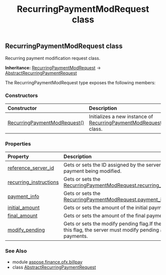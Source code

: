 ﻿---
title: RecurringPaymentModRequest class
second_title: Aspose.Finance for Python via .NET API References
description: 
type: docs
weight: 450
url: /python-net/aspose.finance.ofx.billpay/recurringpaymentmodrequest/
is_root: false
---

## RecurringPaymentModRequest class

Recurring payment modification request class.



**Inheritance:** [RecurringPaymentModRequest](/finance/python-net/aspose.finance.ofx.billpay/recurringpaymentmodrequest) → 
[AbstractRecurringPaymentRequest](/finance/python-net/aspose.finance.ofx.billpay/abstractrecurringpaymentrequest)



The RecurringPaymentModRequest type exposes the following members:

### Constructors
| Constructor | Description |
| :- | :- |
| [RecurringPaymentModRequest()](/finance/python-net/aspose.finance.ofx.billpay/recurringpaymentmodrequest/__init__/#) | Initializes a new instance of [RecurringPaymentModRequest](/finance/python-net/aspose.finance.ofx.billpay/recurringpaymentmodrequest) class. |


### Properties
| Property | Description |
| :- | :- |
| [reference_server_id](/finance/python-net/aspose.finance.ofx.billpay/recurringpaymentmodrequest/reference_server_id) | Gets or sets the ID assigned by the server to the payment being modified. |
| [recurring_instructions](/finance/python-net/aspose.finance.ofx.billpay/recurringpaymentmodrequest/recurring_instructions) | Gets or sets the [RecurringPaymentModRequest.recurring_instructions](/finance/python-net/aspose.finance.ofx.billpay/recurringpaymentmodrequest#recurring_instructions). |
| [payment_info](/finance/python-net/aspose.finance.ofx.billpay/recurringpaymentmodrequest/payment_info) | Gets or sets the [RecurringPaymentModRequest.payment_info](/finance/python-net/aspose.finance.ofx.billpay/recurringpaymentmodrequest#payment_info). |
| [initial_amount](/finance/python-net/aspose.finance.ofx.billpay/recurringpaymentmodrequest/initial_amount) | Gets or sets the amount of the initial payment. |
| [final_amount](/finance/python-net/aspose.finance.ofx.billpay/recurringpaymentmodrequest/final_amount) | Gets or sets the amount of the final payment. |
| [modify_pending](/finance/python-net/aspose.finance.ofx.billpay/recurringpaymentmodrequest/modify_pending) | Gets or sets the modify pending flag.If the client sets this flag, the server must modify pending and future payments. |


### See Also

* module [aspose.finance.ofx.billpay](../)
* class [AbstractRecurringPaymentRequest](/finance/python-net/aspose.finance.ofx.billpay/abstractrecurringpaymentrequest)
